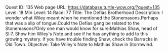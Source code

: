 Quest ID: 135
Web page URL: https://database.turtle-wow.org/?quest=135
Level: 18
Min Level: 14
Race: 77
Title: The Defias Brotherhood
Description: I wonder what Wiley meant when he mentioned the Stonemasons.Perhaps that was a slip of tongue.Could the Defias gang be related to the Stonemasons?Only one man would know for sure:Mathias Shaw, head of SI:7. Show him Wiley's Note and see if he has anything to add to this growing mystery. If you have trouble finding Shaw, check the Barracks in Old Town.
Objective: Take Wiley's Note to Mathias Shaw in Stormwind.
